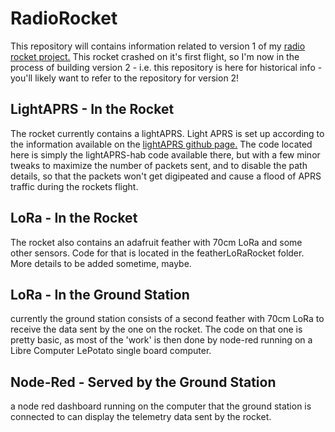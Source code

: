 # RadioRocket
This repository will contains information related to version 1 of my [radio rocket project.](https://n3vem.com/rocket)
This rocket crashed on it's first flight, so I'm now in the process of building version 2 - i.e. this repository is here for historical info - you'll likely want to refer to the repository for version 2!

## LightAPRS - In the Rocket
The rocket currently contains a lightAPRS. Light APRS is set up according to the information available on the [lightAPRS github page.](https://github.com/lightaprs/LightAPRS-1.0) The code located here is simply the lightAPRS-hab code available there, but with a few minor tweaks to maximize the number of packets sent, and to disable the path details, so that the packets won't get digipeated and cause a flood of APRS traffic during the rockets flight.

## LoRa - In the Rocket
The rocket also contains an adafruit feather with 70cm LoRa and some other sensors.  Code for that is located in the featherLoRaRocket folder.
More details to be added sometime, maybe.

## LoRa - In the Ground Station
currently the ground station consists of a second feather with 70cm LoRa to receive the data sent by the one on the rocket.  The code on that one is pretty basic, as most of the 'work' is then done by node-red running on a Libre Computer LePotato single board computer.

## Node-Red - Served by the Ground Station
a node red dashboard running on the computer that the ground station is connected to can display the telemetry data sent by the rocket.  
